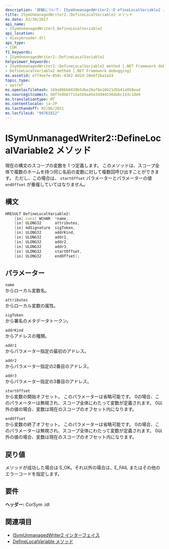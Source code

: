 ```yaml
---
description: '詳細について: ISymUnmanagedWriter2::D efineLocalVariable2 メソッド'
title: ISymUnmanagedWriter2::DefineLocalVariable2 メソッド
ms.date: 03/30/2017
api_name:
- ISymUnmanagedWriter2.DefineLocalVariable2
api_location:
- diasymreader.dll
api_type:
- COM
f1_keywords:
- ISymUnmanagedWriter2::DefineLocalVariable2
helpviewer_keywords:
- ISymUnmanagedWriter2::DefineLocalVariable2 method [.NET Framework debugging]
- DefineLocalVariable2 method [.NET Framework debugging]
ms.assetid: e774eefe-858c-4362-8d2d-28ebf2ba1a24
topic_type:
- apiref
ms.openlocfilehash: 169a086b8420b5dbe20af8e16b21d5b41a958ead
ms.sourcegitcommit: ddf7edb67715a5b9a45e3dd44536dabc153c1de0
ms.translationtype: MT
ms.contentlocale: ja-JP
ms.lasthandoff: 02/06/2021
ms.locfileid: "99761812"
---
```

# <a name="isymunmanagedwriter2definelocalvariable2-method"></a>ISymUnmanagedWriter2::DefineLocalVariable2 メソッド

現在の構文のスコープの変数を 1 つ定義します。 このメソッドは、スコープ全体で複数のホームを持つ同じ名前の変数に対して複数回呼び出すことができます。 ただし、この場合は、 `startOffset` パラメーターとパラメーターの値 `endOffset` が重複していてはなりません。  
  
## <a name="syntax"></a>構文  
  
```cpp  
HRESULT DefineLocalVariable2(  
    [in] const WCHAR  *name,  
    [in] ULONG32      attributes,  
    [in] mdSignature  sigToken,  
    [in] ULONG32      addrKind,  
    [in] ULONG32      addr1,  
    [in] ULONG32      addr2,  
    [in] ULONG32      addr3,  
    [in] ULONG32      startOffset,  
    [in] ULONG32      endOffset);  
```  
  
## <a name="parameters"></a>パラメーター  

 `name`  
 からローカル変数名。  
  
 `attributes`  
 からローカル変数の属性。  
  
 `sigToken`  
 から署名のメタデータトークン。  
  
 `addrKind`  
 からアドレスの種類。  
  
 `addr1`  
 からパラメーター指定の最初のアドレス。  
  
 `addr2`  
 からパラメーター指定の2番目のアドレス。  
  
 `addr3`  
 からパラメーター指定の3番目のアドレス。  
  
 `startOffset`  
 から変数の開始オフセット。 このパラメーターは省略可能です。 0の場合、このパラメーターは無視され、スコープ全体にわたって変数が定義されます。 0以外の値の場合、変数は現在のスコープのオフセット内になります。  
  
 `endOffset`  
 から変数の終了オフセット。 このパラメーターは省略可能です。 0の場合、このパラメーターは無視され、スコープ全体にわたって変数が定義されます。 0以外の値の場合、変数は現在のスコープのオフセット内になります。  
  
## <a name="return-value"></a>戻り値  

 メソッドが成功した場合は S_OK。それ以外の場合は、E_FAIL またはその他のエラーコードを指定します。  
  
## <a name="requirements"></a>要件  

 **ヘッダー:** CorSym .idl  
  
## <a name="see-also"></a>関連項目

- [ISymUnmanagedWriter2 インターフェイス](isymunmanagedwriter2-interface.md)
- [DefineLocalVariable メソッド](isymunmanagedwriter-definelocalvariable-method.md)
